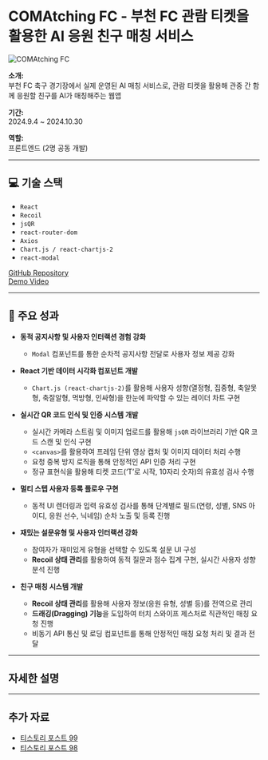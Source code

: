 # COMAtching FC - 부천 FC 관람 티켓을 활용한 AI 응원 친구 매칭 서비스

![COMAtching FC](attachment:d371632a-0f5e-4bf4-81c2-c1e3de4f3286:f9a47982-261b-4b57-90ec-3477960a1a7f.png)

**소개:**  
부천 FC 축구 경기장에서 실제 운영된 AI 매칭 서비스로, 관람 티켓을 활용해 관중 간 함께 응원할 친구를 AI가 매칭해주는 웹앱

**기간:**  
2024.9.4 ~ 2024.10.30

**역할:**  
프론트엔드 (2명 공동 개발)

---

## 💻 기술 스택

- `React`
- `Recoil`
- `jsQR`
- `react-router-dom`
- `Axios`
- `Chart.js / react-chartjs-2`
- `react-modal`

[GitHub Repository](https://github.com/ojspp41/Catspot_front)  
[Demo Video](https://youtube.com/shorts/ZDS1km9BB_k?si=KI7-pVQ4PTc8RRJN)

---

## 🔑 주요 성과

- **동적 공지사항 및 사용자 인터랙션 경험 강화**  
  - `Modal` 컴포넌트를 통한 순차적 공지사항 전달로 사용자 정보 제공 강화

- **React 기반 데이터 시각화 컴포넌트 개발**  
  - `Chart.js (react-chartjs-2)`를 활용해 사용자 성향(열정형, 집중형, 축알못형, 축잘알형, 먹방형, 인싸형)을 한눈에 파악할 수 있는 레이더 차트 구현

- **실시간 QR 코드 인식 및 인증 시스템 개발**  
  - 실시간 카메라 스트림 및 이미지 업로드를 활용해 `jsQR` 라이브러리 기반 QR 코드 스캔 및 인식 구현  
  - `<canvas>`를 활용하여 프레임 단위 영상 캡처 및 이미지 데이터 처리 수행  
  - 요청 중복 방지 로직을 통해 안정적인 API 인증 처리 구현  
  - 정규 표현식을 활용해 티켓 코드(‘T’로 시작, 10자리 숫자)의 유효성 검사 수행

- **멀티 스텝 사용자 등록 플로우 구현**  
  - 동적 UI 렌더링과 입력 유효성 검사를 통해 단계별로 필드(연령, 성별, SNS 아이디, 응원 선수, 닉네임) 순차 노출 및 등록 진행

- **재밌는 설문유형 및 사용자 인터랙션 강화**  
  - 참여자가 재미있게 유형을 선택할 수 있도록 설문 UI 구성  
  - **Recoil 상태 관리**를 활용하여 동적 질문과 점수 집계 구현, 실시간 사용자 성향 분석 진행

- **친구 매칭 시스템 개발**  
  - **Recoil 상태 관리**를 활용해 사용자 정보(응원 유형, 성별 등)를 전역으로 관리  
  - **드래깅(Dragging) 기능**을 도입하여 터치 스와이프 제스처로 직관적인 매칭 요청 진행  
  - 비동기 API 통신 및 로딩 컴포넌트를 통해 안정적인 매칭 요청 처리 및 결과 전달

---

## 자세한 설명

---

## 추가 자료

- [티스토리 포스트 99](https://ojspp41.tistory.com/99)
- [티스토리 포스트 98](https://ojspp41.tistory.com/98)
